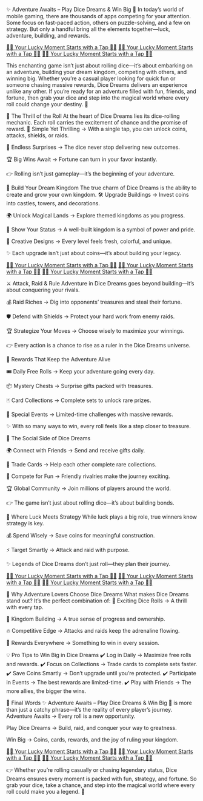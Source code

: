 ✨ Adventure Awaits – Play Dice Dreams & Win Big 💎
In today’s world of mobile gaming, there are thousands of apps competing for your attention. Some focus on fast-paced action, others on puzzle-solving, and a few on strategy. But only a handful bring all the elements together—luck, adventure, building, and rewards.

[🌟🔥 Your Lucky Moment Starts with a Tap 🎉💖](https://mygift.offerzeee.com/ddicee-ddreamm/) 
[🌟🔥 Your Lucky Moment Starts with a Tap 🎉💖](https://mygift.offerzeee.com/ddicee-ddreamm/) 
[🌟🔥 Your Lucky Moment Starts with a Tap 🎉💖](https://mygift.offerzeee.com/ddicee-ddreamm/) 

This enchanting game isn’t just about rolling dice—it’s about embarking on an adventure, building your dream kingdom, competing with others, and winning big. Whether you’re a casual player looking for quick fun or someone chasing massive rewards, Dice Dreams delivers an experience unlike any other.
If you’re ready for an adventure filled with fun, friends, and fortune, then grab your dice and step into the magical world where every roll could change your destiny. 🚀

🎲 The Thrill of the Roll
At the heart of Dice Dreams lies its dice-rolling mechanic. Each roll carries the excitement of chance and the promise of reward.
🎯 Simple Yet Thrilling → With a single tap, you can unlock coins, attacks, shields, or raids.

💎 Endless Surprises → The dice never stop delivering new outcomes.

🏆 Big Wins Await → Fortune can turn in your favor instantly.

👉 Rolling isn’t just gameplay—it’s the beginning of your adventure.

🏰 Build Your Dream Kingdom
The true charm of Dice Dreams is the ability to create and grow your own kingdom.
🛠️ Upgrade Buildings → Invest coins into castles, towers, and decorations.

🌍 Unlock Magical Lands → Explore themed kingdoms as you progress.

👑 Show Your Status → A well-built kingdom is a symbol of power and pride.

🎨 Creative Designs → Every level feels fresh, colorful, and unique.

✨ Each upgrade isn’t just about coins—it’s about building your legacy.

[🌟🔥 Your Lucky Moment Starts with a Tap 🎉💖](https://mygift.offerzeee.com/ddicee-ddreamm/) 
[🌟🔥 Your Lucky Moment Starts with a Tap 🎉💖](https://mygift.offerzeee.com/ddicee-ddreamm/) 
[🌟🔥 Your Lucky Moment Starts with a Tap 🎉💖](https://mygift.offerzeee.com/ddicee-ddreamm/) 

⚔️ Attack, Raid & Rule
Adventure in Dice Dreams goes beyond building—it’s about conquering your rivals.

💰 Raid Riches → Dig into opponents’ treasures and steal their fortune.

🛡️ Defend with Shields → Protect your hard work from enemy raids.

🏆 Strategize Your Moves → Choose wisely to maximize your winnings.

👉 Every action is a chance to rise as a ruler in the Dice Dreams universe.

🎁 Rewards That Keep the Adventure Alive

🎟️ Daily Free Rolls → Keep your adventure going every day.

📦 Mystery Chests → Surprise gifts packed with treasures.

🃏 Card Collections → Complete sets to unlock rare prizes.

🎉 Special Events → Limited-time challenges with massive rewards.

✨ With so many ways to win, every roll feels like a step closer to treasure.

👥 The Social Side of Dice Dreams

🌍 Connect with Friends → Send and receive gifts daily.

🎁 Trade Cards → Help each other complete rare collections.

🥳 Compete for Fun → Friendly rivalries make the journey exciting.

🏆 Global Community → Join millions of players around the world.

👉 The game isn’t just about rolling dice—it’s about building bonds.

🧠 Where Luck Meets Strategy
While luck plays a big role, true winners know strategy is key.

💰 Spend Wisely → Save coins for meaningful construction.

⚡ Target Smartly → Attack and raid with purpose.

✨ Legends of Dice Dreams don’t just roll—they plan their journey.

[🌟🔥 Your Lucky Moment Starts with a Tap 🎉💖](https://mygift.offerzeee.com/ddicee-ddreamm/) 
[🌟🔥 Your Lucky Moment Starts with a Tap 🎉💖](https://mygift.offerzeee.com/ddicee-ddreamm/) 
[🌟🔥 Your Lucky Moment Starts with a Tap 🎉💖](https://mygift.offerzeee.com/ddicee-ddreamm/) 

🌟 Why Adventure Lovers Choose Dice Dreams
What makes Dice Dreams stand out? It’s the perfect combination of:
🎲 Exciting Dice Rolls → A thrill with every tap.

👑 Kingdom Building → A true sense of progress and ownership.

🔥 Competitive Edge → Attacks and raids keep the adrenaline flowing.

🎉 Rewards Everywhere → Something to win in every session.

💡 Pro Tips to Win Big in Dice Dreams
✔️ Log in Daily → Maximize free rolls and rewards.
 ✔️ Focus on Collections → Trade cards to complete sets faster.
 ✔️ Save Coins Smartly → Don’t upgrade until you’re protected.
 ✔️ Participate in Events → The best rewards are limited-time.
 ✔️ Play with Friends → The more allies, the bigger the wins.

🎯 Final Words
✨ Adventure Awaits – Play Dice Dreams & Win Big 💎 is more than just a catchy phrase—it’s the reality of every player’s journey.
Adventure Awaits → Every roll is a new opportunity.

Play Dice Dreams → Build, raid, and conquer your way to greatness.

Win Big → Coins, cards, rewards, and the joy of ruling your kingdom.

[🌟🔥 Your Lucky Moment Starts with a Tap 🎉💖](https://mygift.offerzeee.com/ddicee-ddreamm/) 
[🌟🔥 Your Lucky Moment Starts with a Tap 🎉💖](https://mygift.offerzeee.com/ddicee-ddreamm/) 
[🌟🔥 Your Lucky Moment Starts with a Tap 🎉💖](https://mygift.offerzeee.com/ddicee-ddreamm/) 

👉 Whether you’re rolling casually or chasing legendary status, Dice Dreams ensures every moment is packed with fun, strategy, and fortune.
So grab your dice, take a chance, and step into the magical world where every roll could make you a legend. 👑
